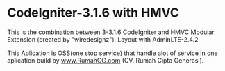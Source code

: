 # CodeIgniter-3.1.6 with HMVC

This is the combination between 3-3.1.6 CodeIgniter and HMVC Modular Extension (created by "wiredesignz").
Layout with AdminLTE-2.4.2 

This Aplication is OSS(one stop service) that handle alot of service in one aplication build by www.RumahCG.com (CV. Rumah Cipta Generasi).